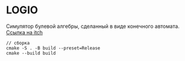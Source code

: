 # LOGIO
Симулятор булевой алгебры, сделанный в виде конечного автомата.
[Ссылка на itch](https://adron1990.itch.io/logio)
```
// сборка
cmake -S . -B build --preset=Release
cmake --build build
```
